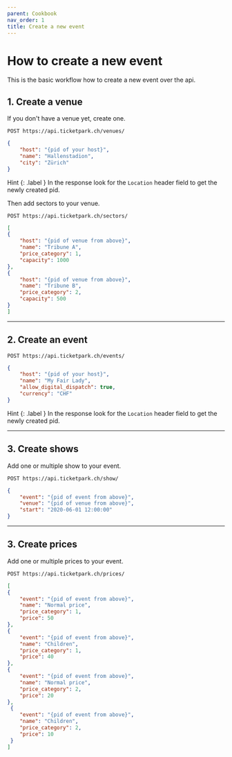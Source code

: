 ```yaml
---
parent: Cookbook
nav_order: 1
title: Create a new event
---
```

# How to create a new event

This is the basic workflow how to create a new event over the api.


## 1. Create a venue

If you don't have a venue yet, create one.

```
POST https://api.ticketpark.ch/venues/
```

```json
{
	"host": "{pid of your host}",
	"name": "Hallenstadion",
	"city": "Zürich"
}
```

Hint
{: .label }
In the response look for the `Location` header field to get the newly created pid.


Then add sectors to your venue.

```
POST https://api.ticketpark.ch/sectors/
```

```json
[
{
	"host": "{pid of venue from above}",
	"name": "Tribune A",
	"price_category": 1,
	"capacity": 1000
},
{
  	"host": "{pid of venue from above}",
  	"name": "Tribune B",
  	"price_category": 2,
  	"capacity": 500
}
]
```

---
## 2. Create an event


```
POST https://api.ticketpark.ch/events/
```

```json
{
	"host": "{pid of your host}",
	"name": "My Fair Lady",
	"allow_digital_dispatch": true,
	"currency": "CHF"
}
```

Hint
{: .label }
In the response look for the `Location` header field to get the newly created pid.


---
## 3. Create shows

Add one or multiple show to your event.


```
POST https://api.ticketpark.ch/show/
```

```json
{
	"event": "{pid of event from above}",
	"venue": "{pid of venue from above}",
	"start": "2020-06-01 12:00:00"
}
```


---
## 3. Create prices

Add one or multiple prices to your event.


```
POST https://api.ticketpark.ch/prices/
```

```json
[
{
	"event": "{pid of event from above}",
	"name": "Normal price",
	"price_category": 1,
	"price": 50
},
{
	"event": "{pid of event from above}",
	"name": "Children",
	"price_category": 1,
	"price": 40
},
{
  	"event": "{pid of event from above}",
	"name": "Normal price",
  	"price_category": 2,
  	"price": 20
},
 {
   	"event": "{pid of event from above}",
 	"name": "Children",
   	"price_category": 2,
   	"price": 10
 }
]
```